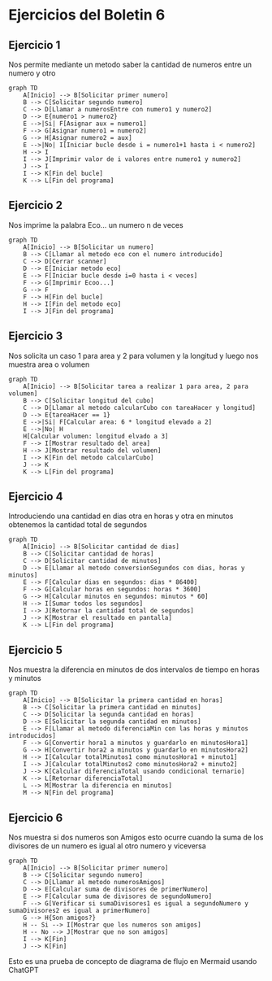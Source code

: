 # Ejercicios del Boletin 6
## Ejercicio 1
Nos permite mediante un metodo saber la cantidad de numeros entre un numero y otro
```mermaid
graph TD
    A[Inicio] --> B[Solicitar primer numero]
    B --> C[Solicitar segundo numero]
    C --> D[Llamar a numerosEntre con numero1 y numero2]
    D --> E{numero1 > numero2}
    E -->|Si| F[Asignar aux = numero1]
    F --> G[Asignar numero1 = numero2]
    G --> H[Asignar numero2 = aux]
    E -->|No| I[Iniciar bucle desde i = numero1+1 hasta i < numero2]
    H --> I
    I --> J[Imprimir valor de i valores entre numero1 y numero2]
    J --> I
    I --> K[Fin del bucle]
    K --> L[Fin del programa]

```
## Ejercicio 2
Nos imprime la palabra Eco... un numero n de veces
```mermaid
graph TD
    A[Inicio] --> B[Solicitar un numero]
    B --> C[Llamar al metodo eco con el numero introducido]
    C --> D[Cerrar scanner]
    D --> E[Iniciar metodo eco]
    E --> F[Iniciar bucle desde i=0 hasta i < veces]
    F --> G[Imprimir Ecoo...]
    G --> F
    F --> H[Fin del bucle]
    H --> I[Fin del metodo eco]
    I --> J[Fin del programa]

```

## Ejercicio 3
Nos solicita un caso 1 para area y 2 para volumen y la longitud y luego nos muestra area o volumen
```mermaid
graph TD
    A[Inicio] --> B[Solicitar tarea a realizar 1 para area, 2 para volumen]
    B --> C[Solicitar longitud del cubo]
    C --> D[Llamar al metodo calcularCubo con tareaHacer y longitud]
    D --> E{tareaHacer == 1}
    E -->|Si| F[Calcular area: 6 * longitud elevado a 2]
    E -->|No| H
    H[Calcular volumen: longitud elvado a 3]
    F --> I[Mostrar resultado del area]
    H --> J[Mostrar resultado del volumen]
    I --> K[Fin del metodo calcularCubo]
    J --> K
    K --> L[Fin del programa]

```

## Ejercicio 4
Introduciendo una cantidad en dias otra en horas y otra en minutos obtenemos
la cantidad total de segundos
```mermaid
graph TD
    A[Inicio] --> B[Solicitar cantidad de dias]
    B --> C[Solicitar cantidad de horas]
    C --> D[Solicitar cantidad de minutos]
    D --> E[Llamar al metodo conversionSegundos con dias, horas y minutos]
    E --> F[Calcular dias en segundos: dias * 86400]
    F --> G[Calcular horas en segundos: horas * 3600]
    G --> H[Calcular minutos en segundos: minutos * 60]
    H --> I[Sumar todos los segundos]
    I --> J[Retornar la cantidad total de segundos]
    J --> K[Mostrar el resultado en pantalla]
    K --> L[Fin del programa]

```
## Ejercicio 5
Nos muestra la diferencia en minutos de dos intervalos de tiempo en horas y minutos
```mermaid
graph TD
    A[Inicio] --> B[Solicitar la primera cantidad en horas]
    B --> C[Solicitar la primera cantidad en minutos]
    C --> D[Solicitar la segunda cantidad en horas]
    D --> E[Solicitar la segunda cantidad en minutos]
    E --> F[Llamar al metodo diferenciaMin con las horas y minutos introducidos]
    F --> G[Convertir hora1 a minutos y guardarlo en minutosHora1]
    G --> H[Convertir hora2 a minutos y guardarlo en minutosHora2]
    H --> I[Calcular totalMinutos1 como minutosHora1 + minuto1]
    I --> J[Calcular totalMinutos2 como minutosHora2 + minuto2]
    J --> K[Calcular diferenciaTotal usando condicional ternario]
    K --> L[Retornar diferenciaTotal]
    L --> M[Mostrar la diferencia en minutos]
    M --> N[Fin del programa]

```
## Ejercicio 6
Nos muestra si dos numeros son Amigos esto ocurre cuando la suma de los divisores de un numero es igual al otro numero y viceversa
```mermaid
graph TD
    A[Inicio] --> B[Solicitar primer numero]
    B --> C[Solicitar segundo numero]
    C --> D[Llamar al metodo numerosAmigos]
    D --> E[Calcular suma de divisores de primerNumero]
    E --> F[Calcular suma de divisores de segundoNumero]
    F --> G[Verificar si sumaDivisores1 es igual a segundoNumero y sumaDivisores2 es igual a primerNumero]
    G --> H{Son amigos?}
    H -- Si --> I[Mostrar que los numeros son amigos]
    H -- No --> J[Mostrar que no son amigos]
    I --> K[Fin]
    J --> K[Fin]

```

Esto es una prueba de concepto de diagrama de flujo en Mermaid usando ChatGPT